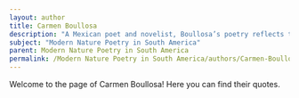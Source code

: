 ```yaml
---
layout: author
title: Carmen Boullosa
description: "A Mexican poet and novelist, Boullosa’s poetry reflects themes of nature intertwined with metaphysical questions. Her innovative style often incorporates elements of modernist aesthetics, bringing a fresh perspective to nature poetry."
subject: "Modern Nature Poetry in South America"
parent: Modern Nature Poetry in South America
permalink: /Modern Nature Poetry in South America/authors/Carmen-Boullosa/
---
```


Welcome to the page of Carmen Boullosa! Here you can find their quotes.
